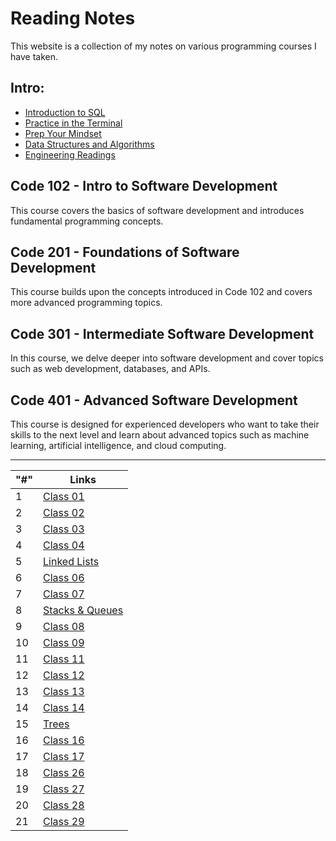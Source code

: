 # Reading Notes

This website is a collection of my notes on various programming courses I have taken.


## Intro:
- [Introduction to SQL](Introduction_to_SQL.md)
- [Practice in the Terminal](/Practice_in_the_Terminal.md)
- [Prep Your Mindset](/Prep_Your_Mindset.md)
- [Data Structures and Algorithms](/Data_Structures_and_Algorithms.md)
- [Engineering Readings ](/Engineering_Readings.md)
## Code 102 - Intro to Software Development

This course covers the basics of software development and introduces fundamental programming concepts.

## Code 201 - Foundations of Software Development

This course builds upon the concepts introduced in Code 102 and covers more advanced programming topics.

## Code 301 - Intermediate Software Development

In this course, we delve deeper into software development and cover topics such as web development, databases, and APIs.

## Code 401 - Advanced Software Development

This course is designed for experienced developers who want to take their skills to the next level and learn about advanced topics such as machine learning, artificial intelligence, and cloud computing.

---




| "#" | Links |
| -------- | -------- |
| 1 | [Class 01](/Class-01/README.md) |
| 2 | [Class 02](/Class-02/README.md) |
| 3 | [Class 03](/Class-03/README.md) |
| 4 | [Class 04](/Class-04/README.md) |
| 5 | [Linked Lists](/Linked%20Lists/README.md) |
| 6 | [Class 06](/Class-06/README.md) |
| 7 | [Class 07](/Class-07/README.md) |
| 8 | [Stacks & Queues](/Stacks_Queues/README.md) |
| 9 | [Class 08](/Class-08/README.md) |
| 10 | [Class 09](/Class-09/README.md) |
| 11 | [Class 11](/Class-11/README.md) |
| 12 | [Class 12](/Class-12/README.md) |
| 13 | [Class 13](/Class-13/README.md) |
| 14 | [Class 14](/Class-14/README.md) |
| 15 | [Trees ](/Trees/README.md) |
| 16 | [Class 16](/Class-16/README.md) |
| 17 | [Class 17](/Class-17/README.md) |
| 18 | [Class 26](/Class-26/README.md) |
| 19 | [Class 27](/Class-27/README.md) |
| 20 | [Class 28](/Class-28/README.md) |
| 21 | [Class 29](/Class-29/README.md) |




















